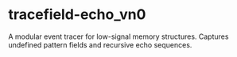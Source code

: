 # tracefield-echo_vn0
A modular event tracer for low-signal memory structures. Captures undefined pattern fields and recursive echo sequences.
